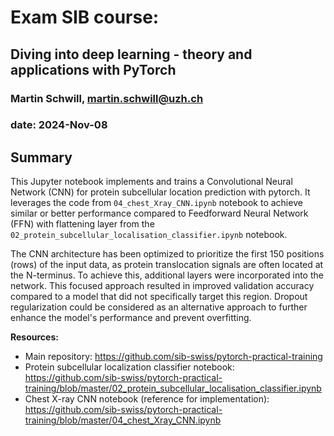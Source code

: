 # Exam SIB course: 
## Diving into deep learning - theory and applications with PyTorch 
### Martin Schwill, martin.schwill@uzh.ch
### date: 2024-Nov-08

## Summary

This Jupyter notebook implements and trains a Convolutional Neural Network (CNN) for protein subcellular location prediction with pytorch. It leverages the code from `04_chest_Xray_CNN.ipynb` notebook to achieve similar or better performance compared to Feedforward Neural Network (FFN) with flattening layer from the `02_protein_subcellular_localisation_classifier.ipynb` notebook.

The CNN architecture has been optimized to prioritize the first 150 positions (rows) of the input data, as protein translocation signals are often located at the N-terminus. To achieve this, additional layers were incorporated into the network. This focused approach resulted in improved validation accuracy compared to a model that did not specifically target this region. Dropout regularization could be considered as an alternative approach to further enhance the model's performance and prevent overfitting.

**Resources:**

* Main repository: https://github.com/sib-swiss/pytorch-practical-training
* Protein subcellular localization classifier notebook: https://github.com/sib-swiss/pytorch-practical-training/blob/master/02_protein_subcellular_localisation_classifier.ipynb
* Chest X-ray CNN notebook (reference for implementation): https://github.com/sib-swiss/pytorch-practical-training/blob/master/04_chest_Xray_CNN.ipynb
